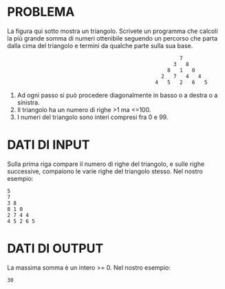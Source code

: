 # PROBLEMA

La figura qui sotto mostra un triangolo. Scrivete un programma che calcoli la più grande somma di numeri ottenibile seguendo un percorso che parta dalla cima del triangolo e termini da qualche parte sulla sua base. 


                                                            7
                                                          3   8
                                                        8   1   0
                                                      2   7   4   4
                                                    4   5   2   6   5


1) Ad ogni passo si può procedere diagonalmente in basso o a destra o a sinistra.
2) Il triangolo ha un numero di righe >1 ma <=100.
3) I numeri del triangolo sono interi compresi fra 0 e 99.

# DATI DI INPUT

Sulla prima riga compare il numero di righe del triangolo, e sulle righe successive, compaiono le varie righe del triangolo stesso. Nel nostro esempio:

```
5
7
3 8
8 1 0
2 7 4 4
4 5 2 6 5
```
# DATI DI OUTPUT

La massima somma è un intero >= 0. Nel nostro esempio: 

```
30
```
